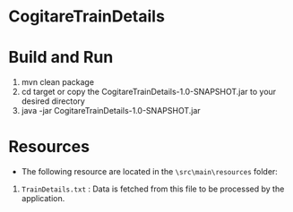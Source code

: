 # CogitareTrainDetails

# Build and Run
1. mvn clean package
2. cd target or copy the CogitareTrainDetails-1.0-SNAPSHOT.jar to your desired directory
3. java -jar CogitareTrainDetails-1.0-SNAPSHOT.jar

# Resources

* The following resource are located in the `\src\main\resources` folder:
1. `TrainDetails.txt` : Data is fetched from this file to be processed by the application.
